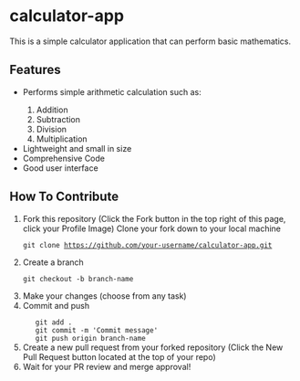 # calculator-app
This is a simple calculator application that can perform basic mathematics.

## Features
<ul>
    <li>Performs simple arithmetic calculation such as:</li>
    <ol>
      <li>Addition</li>
      <li>Subtraction</li>
      <li>Division</li>
      <li>Multiplication</li>
    </ol>
    <li>Lightweight and small in size</li>
    <li>Comprehensive Code</li>
    <li>Good user interface</li>
</ul>


## How To Contribute

<ol>
<li>Fork this repository (Click the Fork button in the top right of this page, click your Profile Image)
Clone your fork down to your local machine</li>

   <code>git clone https://github.com/your-username/calculator-app.git</code>

<li>Create a branch</li>

<code>git checkout -b branch-name</code>

<li>Make your changes (choose from any task)</li>

<li>Commit and push</li>

<code>
   git add .
   git commit -m 'Commit message'
   git push origin branch-name
</code>

<li>Create a new pull request from your forked repository (Click the New Pull Request button located at the top of your repo)</li>

<li>Wait for your PR review and merge approval!</li>
</ol>
